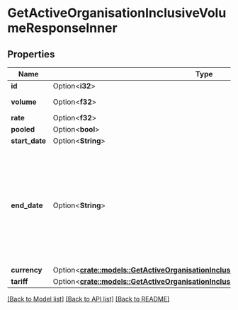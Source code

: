 # GetActiveOrganisationInclusiveVolumeResponseInner

## Properties

Name | Type | Description | Notes
------------ | ------------- | ------------- | -------------
**id** | Option<**i32**> |  | [optional]
**volume** | Option<**f32**> | The volume in MB | [optional]
**rate** | Option<**f32**> |  | [optional]
**pooled** | Option<**bool**> |  | [optional]
**start_date** | Option<**String**> |  | [optional]
**end_date** | Option<**String**> | End date will be omitted in the response, if it has been set to null. This means the inclusive volume will run infinitely.  | [optional]
**currency** | Option<[**crate::models::GetActiveOrganisationInclusiveVolumeResponseInnerCurrency**](GetActiveOrganisationInclusiveVolumeResponse_inner_currency.md)> |  | [optional]
**tariff** | Option<[**crate::models::GetActiveOrganisationInclusiveVolumeResponseInnerTariff**](GetActiveOrganisationInclusiveVolumeResponse_inner_tariff.md)> |  | [optional]

[[Back to Model list]](../README.md#documentation-for-models) [[Back to API list]](../README.md#documentation-for-api-endpoints) [[Back to README]](../README.md)


